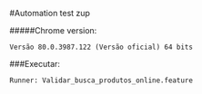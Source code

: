 #Automation test zup

#####Chrome version:
```
Versão 80.0.3987.122 (Versão oficial) 64 bits
```
###Executar:
```
Runner: Validar_busca_produtos_online.feature
```

